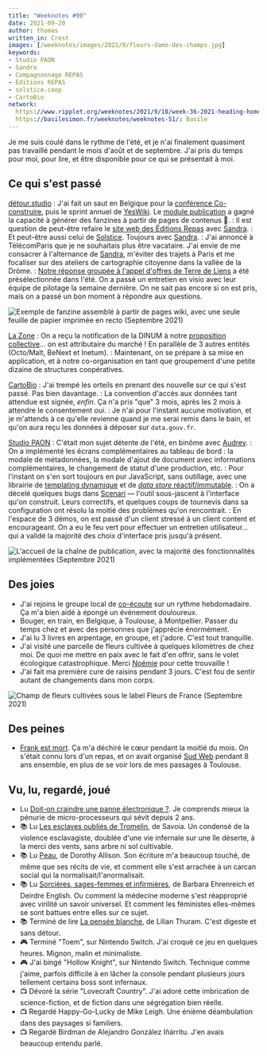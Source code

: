 ```yaml
---
title: "Weeknotes #90"
date: 2021-09-20
author: thomas
written_in: Crest
images: [/weeknotes/images/2021/9/fleurs-dame-des-champs.jpg]
keywords:
- Studio PAON
- Sandra
- Compagnonnage REPAS
- Éditions REPAS
- solstice.coop
- CartoBio
network:
  https://www.ripplet.org/weeknotes/2021/9/18/week-36-2021-heading-home-soon: Tomomi
  https://basilesimon.fr/weeknotes/weeknotes-51/: Basile
---
```


Je me suis coulé dans le rythme de l'été, et je n'ai finalement quasiment pas travaillé pendant le mois d'août et de septembre.
J'ai pris du temps pour moi, pour lire, et être disponible pour ce qui se présentait à moi.

<!--more-->

## Ce qui s'est passé

[détour.studio]
: J'ai fait un saut en Belgique pour la [conférence Co-construire](https://co-construire.be), puis le sprint annuel de [YesWiki]. Le [module publication](https://github.com/yesWiki/yeswiki-extension-publication) a gagné la capacité à générer des fanzines à partir de pages de contenus 🥲.
: Il est question de peut-être refaire le [site web des Éditions Repas](http://editionsrepas.free.fr/) avec [Sandra].
: Et peut-être aussi celui de [Solstice]. Toujours avec [Sandra].
: J'ai annoncé à TélécomParis que je ne souhaitais plus être vacataire. J'ai envie de me consacrer à l'alternance de [Sandra], m'éviter des trajets à Paris et me focaliser sur des ateliers de cartographie citoyenne dans la vallée de la Drôme.
: [Notre réponse groupée à l'appel d'offres de Terre de Liens](/weeknotes/77-78/) a été présélectionnée dans l'été. On a passé un entretien en visio avec leur équipe de pilotage la semaine dernière. On ne sait pas encore si on est pris, mais on a passé un bon moment à répondre aux questions.

![](/weeknotes/images/2021/9/yeswiki-fanzines.jpg "Exemple de fanzine assemblé à partir de pages wiki, avec une seule feuille de papier imprimée en recto (Septembre 2021)")

[La Zone]
: On a reçu la notification de la DINUM à notre [proposition collective](/weeknotes/76/)… on est attributaire du marché ! En parallèle de 3 autres entités (Octo/Malt, BeNext et Inetum).
: Maintenant, on se prépare à sa mise en application, et à notre co-organisation en tant que groupement d'une petite dizaine de structures coopératives.

[CartoBio]
: J'ai trempé les orteils en prenant des nouvelle sur ce qui s'est passé. Pas bien davantage.
: La convention d'accès aux données tant attendue est signée, _enfin_. Ça n'a pris "que" 3 mois, après les 2 mois à attendre le consentement _oui_.
: Je n'ai pour l'instant aucune motivation, et je m'attends à ce qu'elle revienne quand je me serai remis dans le bain, et qu'on aura reçu les données à déposer sur `data.gouv.fr`.

[Studio PAON][EditAdapt]
: C'était mon sujet détente de l'été, en binôme avec [Audrey].
: On a implémenté les écrans complémentaires au tableau de bord : la modale de métadonnées, la modale d'ajout de document avec informations complémentaires, le changement de statut d'une production, etc.
: Pour l'instant on s'en sort toujours en pur JavaScript, sans outillage, avec une librairie de [templating dynamique](https://lit.dev/docs/libraries/standalone-templates/) et de [_data store_ réactif/immutable](https://www.npmjs.com/package/baobab).
: On a décelé quelques bugs dans [Scenari](https://scenari.org/) — l'outil sous-jascent à l'interface qu'on construit. Leurs correctifs, et quelques coups de tournevis dans sa configuration ont résolu la moitié des problèmes qu'on rencontrait.
: En l'espace de 3 démos, on est passé d'un client stressé à un client content et encourageant. On a eu le feu vert pour effectuer un entretien utilisateur… qui a validé la majorité des choix d'interface pris jusqu'à présent.

![](/weeknotes/images/2021/9/studio-paon-dashboard.png "L'accueil de la chaîne de publication, avec la majorité des fonctionnalités implémentées (Septembre 2021)")

## Des joies

- J'ai rejoins le groupe local de [co-écoute](https://thom4.net/2021/08/10/co-ecoute/) sur un rythme hebdomadaire. Ça m'a bien aidé à épongé un événement douloureux.
- Bouger, en train, en Belgique, à Toulouse, à Montpellier. Passer du temps chez et avec des personnes que j'apprécie énormément.
- J'ai lu 3 livres en arpentage, en groupe, et j'adore. C'est tout tranquille.
- J'ai visité une parcelle de fleurs cultivée à quelques kilomètres de chez moi. De quoi me mettre en paix avec le fait d'en offrir, sans le volet écologique catastrophique. Merci [Noémie] pour cette trouvaille !
- J'ai fait ma première cure de raisins pendant 3 jours. C'est fou de sentir autant de changements dans mon corps.

![](/weeknotes/images/2021/9/fleurs-dame-des-champs.jpg "Champ de fleurs cultivées sous le label Fleurs de France (Septembre 2021)")

## Des peines

- [Frank est mort](https://sudweb.github.io/frank/). Ça m'a déchiré le cœur pendant la moitié du mois. On s'était connu lors d'un repas, et on avait organisé [Sud Web](https://sudweb.fr) pendant 8 ans ensemble, en plus de se voir lors de mes passages à Toulouse.

## Vu, lu, regardé, joué

- Lu [Doit-on craindre une panne électronique ?](https://www.monde-diplomatique.fr/2021/08/MOROZOV/63399). Je comprends mieux la pénurie de micro-processeurs qui sévit depuis 2 ans.
- 📚 Lu [Les esclaves oubliés de Tromelin](https://www.dupuis.com/seriebd/les-esclaves-oublies-de-tromelin/4066), de Savoia. Un condensé de la violence esclavagiste, doublée d'une vie infernale sur une île déserte, à la merci des vents, sans arbre ni sol cultivable.
- 📚 Lu [Peau](https://www.cambourakis.com/tout/sorcieres/peau/), de Dorothy Allison. Son écriture m'a beaucoup touché, de même que ses récits de vie, et comment elle s'est arrachée à un carcan social qui la normalisait/l'anormalisait.
- 📚 Lu [Sorcières, sages-femmes et infirmières](https://www.cambourakis.com/tout/sorcieres/sorcieres-sages-femmes-et-infirmieres/), de Barbara Ehrenreich et Deirdre English. Ou comment la médecine moderne s'est réapproprié avec virilité un savoir universel. Et comment les féministes elles-mêmes se sont battues entre elles sur ce sujet.
- 📚 Terminé de lire [La pensée blanche](http://www.philippe-rey.fr/livre-La_pens%C3%A9e_blanche-469-1-1-0-1.html), de Lilian Thuram. C'est digeste et sans détour.
- 🎮 Terminé "Toem", sur Nintendo Switch. J'ai croqué ce jeu en quelques heures. Mignon, malin et minimaliste.
- 🎮 J'ai bingé "Hollow Knight", sur Nintendo Switch. Technique comme j'aime, parfois difficile à en lâcher la console pendant plusieurs jours tellement certains boss sont infernaux.
- 📺 Dévoré la série "Lovecraft Country". J'ai adoré cette imbrication de science-fiction, et de fiction dans une ségrégation bien réelle.
- 📺 Regardé Happy-Go-Lucky de Mike Leigh. Une énième déambulation dans des paysages si familiers.
- 📺 Regardé Birdman de Alejandro González Iñárritu. J'en avais beaucoup entendu parlé.

[détour.studio]: /
[Solstice]: https://solstice.coop/
[CartoBio]: https://cartobio.org/
[EditAdapt]: http://editadapt.fr/
[La Zone]: http://la.zone
[YesWiki]: https://yeswiki.net

[Noémie]: https://noemiegirard.co
[Sandra]: https://sandrakpodar.net/
[Juliette]: https://twitter.com/ju_net01
[Sofia]: https://twitter.com/sofiaboulaarab
[Guillaume]: https://www.yuzutech.fr/
[Antoine]: https://www.quaternum.net/
[Yannick]: https://elsif.fr/
[Basile]: https://basilesimon.fr/
[Maïtané]: https://maiwann.net/
[Laurent]: https://cocotier.xyz/
[Audrey]: https://fr.linkedin.com/in/audreybramy

